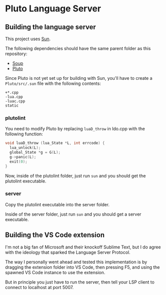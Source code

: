 # Pluto Language Server

## Building the language server

This project uses [Sun](https://github.com/calamity-inc/Sun).

The following dependencies should have the same parent folder as this repository:

- [Soup](https://github.com/calamity-inc/Soup)
- [Pluto](https://github.com/well-in-that-case/Pluto)

Since Pluto is not yet set up for building with Sun, you'll have to create a `Pluto/src/.sun` file with the following contents:

```
+*.cpp
-lua.cpp
-luac.cpp
static
```

### plutolint

You need to modify Pluto by replacing `luaD_throw` in ldo.cpp with the following function:

```C++
void luaD_throw (lua_State *L, int errcode) {
  lua_unlock(L);
  global_State *g = G(L);
  g->panic(L);
  exit(0);
}
```

Now, inside of the plutolint folder, just run `sun` and you should get the plutolint executable.

### server

Copy the plutolint executable into the server folder.

Inside of the server folder, just run `sun` and you should get a server executable.

## Building the VS Code extension

I'm not a big fan of Microsoft and their knockoff Sublime Text, but I do agree with the ideology that sparked the Language Server Protocol.

The way I personally went ahead and tested this implementation is by dragging the extension folder into VS Code, then pressing F5, and using the spawned VS Code instance to use the extension.

But in principle you just have to run the server, then tell your LSP client to connect to localhost at port 5007.
